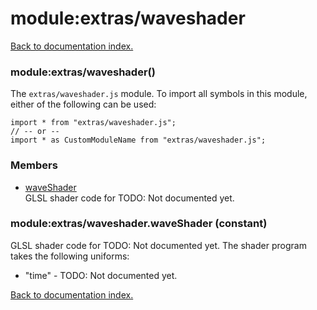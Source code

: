 # module:extras/waveshader

[Back to documentation index.](index.md)

<a name='extras_waveshader'></a>
### module:extras/waveshader()

The <code>extras/waveshader.js</code> module.
To import all symbols in this module, either of the following can be used:

    import * from "extras/waveshader.js";
    // -- or --
    import * as CustomModuleName from "extras/waveshader.js";

### Members

* [waveShader](#extras_waveshader.waveShader)<br>GLSL shader code for TODO: Not documented yet.

<a name='extras_waveshader.waveShader'></a>
### module:extras/waveshader.waveShader (constant)

GLSL shader code for TODO: Not documented yet.
The shader program takes the following uniforms:<ul>
<li>"time" - TODO: Not documented yet.</ul>

[Back to documentation index.](index.md)
